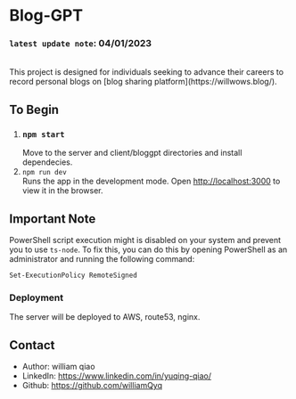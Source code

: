 # Blog-GPT

### `latest update note`: 04/01/2023
<br/>
This project is designed for individuals seeking to advance their careers to record personal blogs on [blog sharing platform](https://willwows.blog/).

## To Begin
1. ### `npm start` 
   Move to the server and client/bloggpt directories and install dependecies.
2. `npm run dev` <br />Runs the app in the development mode. Open [http://localhost:3000](http://localhost:3000) to view it in the browser.

## Important Note
PowerShell script execution might is disabled on your system and prevent you to use `ts-node`. To fix this, you can do this by opening PowerShell as an administrator and running the following command:

`Set-ExecutionPolicy RemoteSigned`

### Deployment

The server will be deployed to AWS, route53, nginx.

## Contact

* Author: william qiao
* LinkedIn: https://www.linkedin.com/in/yuqing-qiao/
* Github: https://github.com/williamQyq